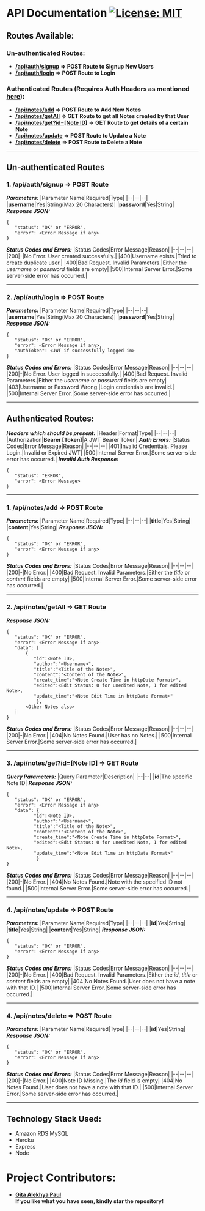 # API Documentation [![License: MIT](https://img.shields.io/badge/License-MIT-yellow.svg)](https://opensource.org/licenses/MIT)

## Routes Available:

### Un-authenticated Routes:

- [**/api/auth/signup**]() **=> POST Route to Signup New Users**
- [**/api/auth/login**]() **=> POST Route to Login**

### Authenticated Routes (Requires Auth Headers as mentioned [here]()):

- [**/api/notes/add**]() **=> POST Route to Add New Notes**
- [**/api/notes/getAll**]() **=> GET Route to get all Notes created by that User**
- [**/api/notes/get?id=[Note ID]**]() **=> GET Route to get details of a certain Note**
- [**/api/notes/update**]() **=> POST Route to Update a Note**
- [**/api/notes/delete**]() **=> POST Route to Delete a Note**

---

## Un-authenticated Routes

### **1. /api/auth/signup => POST Route**

**_Parameters:_**
|Parameter Name|Required|Type|
|--|--|--|
|**username**|Yes|String(Max 20 Characters)|
|**password**|Yes|String|
**_Response JSON:_**

```
{
   "status": "OK" or "ERROR",
   "error": <Error Message if any>
}
```

**_Status Codes and Errors:_**
|Status Codes|Error Message|Reason|
|--|--|--|
|200|-|No Error. User created successfully.|
|400|Username exists.|Tried to create duplicate user.|
|400|Bad Request. Invalid Parameters.|Either the _username_ or _password_ fields are empty|
|500|Internal Server Error.|Some server-side error has occurred.|

---

### **2. /api/auth/login => POST Route**

**_Parameters:_**
|Parameter Name|Required|Type|
|--|--|--|
|**username**|Yes|String(Max 20 Characters)|
|**password**|Yes|String|
**_Response JSON:_**

```
{
   "status": "OK" or "ERROR",
   "error": <Error Message if any>,
   "authToken": <JWT if successfully logged in>
}
```

**_Status Codes and Errors:_**
|Status Codes|Error Message|Reason|
|--|--|--|
|200|-|No Error. User logged in successfully.|
|400|Bad Request. Invalid Parameters.|Either the _username_ or _password_ fields are empty|
|403|Username or Password Wrong.|Login credentials are invalid.|
|500|Internal Server Error.|Some server-side error has occurred.|

---

## Authenticated Routes:

**_Headers which should be present:_**
|Header|Format|Type|
|--|--|--|
|Authorization|**Bearer [Token]**|A JWT Bearer Token|
**_Auth Errors:_**
|Status Codes|Error Message|Reason|
|--|--|--|
|401|Invalid Credentials. Please Login.|Invalid or Expired JWT|
|500|Internal Server Error.|Some server-side error has occurred.|
**_Invalid Auth Response:_**

```
{
   "status": "ERROR",
   "error": <Error Message>
}
```

---

### **1. /api/notes/add => POST Route**

**_Parameters:_**
|Parameter Name|Required|Type|
|--|--|--|
|**title**|Yes|String|
|**content**|Yes|String|
**_Response JSON:_**

```
{
   "status": "OK" or "ERROR",
   "error": <Error Message if any>
}
```

**_Status Codes and Errors:_**
|Status Codes|Error Message|Reason|
|--|--|--|
|200|-|No Error.|
|400|Bad Request. Invalid Parameters.|Either the _title_ or _content_ fields are empty|
|500|Internal Server Error.|Some server-side error has occurred.|

---

### **2. /api/notes/getAll => GET Route**

**_Response JSON:_**

```
{
   "status": "OK" or "ERROR",
   "error": <Error Message if any>
   "data": [
	   {
	      "id":<Note ID>,
	      "author":"<Username>",
	      "title":"<Title of the Note>",
	      "content":"<Content of the Note>",
	      "create_time":"<Note Create Time in httpDate Format>",
	      "edited":<Edit Status: 0 for unedited Note, 1 for edited Note>,
	      "update_time":"<Note Edit Time in httpDate Format>"
           },
	   <Other Notes also>
   ]
}
```

**_Status Codes and Errors:_**
|Status Codes|Error Message|Reason|
|--|--|--|
|200|-|No Error.|
|404|No Notes Found.|User has no Notes.|
|500|Internal Server Error.|Some server-side error has occurred.|

---

### **3. /api/notes/get?id=[Note ID] => GET Route**

**_Query Parameters:_**
|Query Parameter|Description|
|--|--|
|**id**|The specific Note ID|
**_Response JSON:_**

```
{
   "status": "OK" or "ERROR",
   "error": <Error Message if any>
   "data": {
	      "id":<Note ID>,
	      "author":"<Username>",
	      "title":"<Title of the Note>",
	      "content":"<Content of the Note>",
	      "create_time":"<Note Create Time in httpDate Format>",
	      "edited":<Edit Status: 0 for unedited Note, 1 for edited Note>,
	      "update_time":"<Note Edit Time in httpDate Format>"
           }
}
```

**_Status Codes and Errors:_**
|Status Codes|Error Message|Reason|
|--|--|--|
|200|-|No Error.|
|404|No Notes Found.|Note with the specified ID not found.|
|500|Internal Server Error.|Some server-side error has occurred.|

---

### **4. /api/notes/update => POST Route**

**_Parameters:_**
|Parameter Name|Required|Type|
|--|--|--|
|**id**|Yes|String|
|**title**|Yes|String|
|**content**|Yes|String|
**_Response JSON:_**

```
{
   "status": "OK" or "ERROR",
   "error": <Error Message if any>
}
```

**_Status Codes and Errors:_**
|Status Codes|Error Message|Reason|
|--|--|--|
|200|-|No Error.|
|400|Bad Request. Invalid Parameters.|Either the _id_, _title_ or _content_ fields are empty|
|404|No Notes Found.|User does not have a note with that ID.|
|500|Internal Server Error.|Some server-side error has occurred.|

---

### **4. /api/notes/delete => POST Route**

**_Parameters:_**
|Parameter Name|Required|Type|
|--|--|--|
|**id**|Yes|String|
**_Response JSON:_**

```
{
   "status": "OK" or "ERROR",
   "error": <Error Message if any>
}
```

**_Status Codes and Errors:_**
|Status Codes|Error Message|Reason|
|--|--|--|
|200|-|No Error.|
|400|Note ID Missing.|The _id_ field is empty|
|404|No Notes Found.|User does not have a note with that ID.|
|500|Internal Server Error.|Some server-side error has occurred.|

---

## Technology Stack Used:

- Amazon RDS MySQL
- Heroku
- Express
- Node

# Project Contributors:

- [**Gita Alekhya Paul**](https://github.com/gitaalekhyapaul)  
  **If you like what you have seen, kindly star the repository!**
